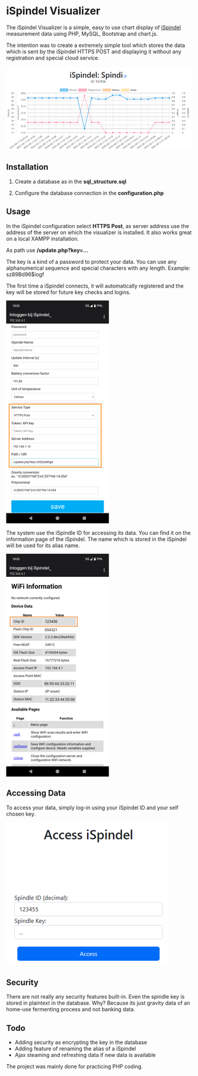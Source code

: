 
# iSpindel Visualizer
  
The iSpindel Visualizer is a simple, easy to use chart display of [iSpindel](https://www.ispindel.de) measurement data using PHP, MySQL, Bootstrap and chart.js.

The intention was to create a extremely simple tool which stores the data which is sent by the iSpindel HTTPS POST and displaying it without any registration and special cloud service.

  ![Dashboard](assets/dashboard.png)
  
## Installation

1. Create a database as in the **sql_structure.sql**

2. Configure the database connection in the **configuration.php**

## Usage

  In the iSpindel configuration select **HTTPS Post**, as server address use the address of the server on which the visualizer is installed. It also works great on a local XAMPP installation.

As path use **/update.php?key=...**

The key is a kind of a password to protect your data. You can use any alphanumerical sequence and special characters with any length. Example: sz89Bd96$iogf

The first time a iSpindel connects, it will automatically registered and the key will be stored for future key checks and logins.

  ![Post configuration](assets/post_config.png)

  The system use the iSpindle ID for accessing its data. You can find it on the information page of the iSpindel.
The name which is stored in the iSpindel will be used for its alias name.

  ![Spindle ID](assets/spindleid.png)

## Accessing Data

To access your data, simply log-in using your iSpindel ID and your self chosen key.

![Login Screen](assets/login.png)

## Security

There are not really any security features built-in. Even the spindle key is stored in plaintext in the database. Why? Because its just gravity data of an home-use fermenting process and not banking data.

## Todo

- Adding security as encrypting the key in the database
- Adding feature of renaming the alias of a iSpindel
- Ajax steaming and refreshing data if new data is available

The project was mainly done for practicing PHP coding.
